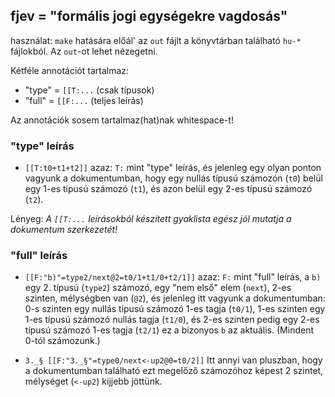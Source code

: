 ## fjev = "formális jogi egységekre vagdosás"

használat: `make` hatására előál' az `out` fájlt
a könyvtárban található `hu-*` fájlokból.
Az `out`-ot lehet nézegetni.

Kétféle annotációt tartalmaz:
 * "type" = `[[T:...` (csak típusok)
 * "full" = `[[F:...` (teljes leírás)

Az annotációk sosem tartalmaz(hat)nak whitespace-t!

### "type" leírás

 * `[[T:t0+t1+t2]]`
azaz: `T:` mint "type" leírás,
és jelenleg egy olyan ponton vagyunk a dokumentumban, hogy
egy nullás típusú számozón (`t0`) belül
egy 1-es típusú számozó (`t1`), és azon belül 
egy 2-es típusú számozó (`t2`).

Lényeg:
_A `[[T:...` leírásokból készített gyaklista egész jól mutatja
 a dokumentum szerkezetét!_


### "full" leírás

 * `[[F:"b)"=type2/next@2=t0/1+t1/0+t2/1]]`
azaz: `F:` mint "full" leírás,
a `b)` egy 2. típusú (`type2`) számozó,
egy "nem első" elem (`next`),
2-es szinten, mélységben van (`@2`),
és jelenleg itt vagyunk a dokumentumban:
0-s szinten egy nullás típusú számozó 1-es tagja (`t0/1`),
1-es szinten egy 1-es típusú számozó nullás tagja (`t1/0`), és 
2-es szinten pedig egy 2-es típusú számozó 1-es tagja (`t2/1`)
ez a bizonyos `b` az aktuális.
(Mindent 0-tól számozunk.)

 * `3._§ [[F:"3._§"=type0/next<-up2@0=t0/2]]`
Itt annyi van pluszban, hogy a dokumentumban található
ezt megelőző számozóhoz képest
2 szintet, mélységet (`<-up2`) kijjebb jöttünk.

